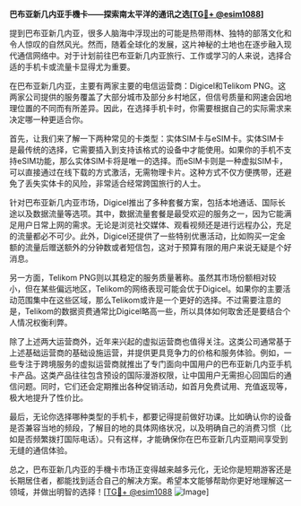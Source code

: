 **巴布亚新几内亚手機卡——探索南太平洋的通讯之选[[TG💪+ @esim1088](https://t.me/s/esim1088)]**

提到巴布亚新几内亚，很多人脑海中浮现出的可能是热带雨林、独特的部落文化和令人惊叹的自然风光。然而，随着全球化的发展，这片神秘的土地也在逐步融入现代通信网络中。对于计划前往巴布亚新几内亚旅行、工作或学习的人来说，选择合适的手机卡或流量卡显得尤为重要。

在巴布亚新几内亚，主要有两家主要的电信运营商：Digicel和Telikom PNG。这两家公司提供的服务覆盖了大部分城市及部分乡村地区，但信号质量和网速会因地理位置的不同而有所差异。因此，在选择手机卡时，你需要根据自己的实际需求来决定哪一种更适合你。

首先，让我们来了解一下两种常见的卡类型：实体SIM卡与eSIM卡。实体SIM卡是最传统的选择，它需要插入到支持该格式的设备中才能使用。如果你的手机不支持eSIM功能，那么实体SIM卡将是唯一的选择。而eSIM卡则是一种虚拟SIM卡，可以直接通过在线下载的方式激活，无需物理卡片。这种方式不仅方便携带，还避免了丢失实体卡的风险，非常适合经常跨国旅行的人士。

针对巴布亚新几内亚市场，Digicel推出了多种套餐方案，包括本地通话、国际长途以及数据流量等选项。其中，数据流量套餐是最受欢迎的服务之一，因为它能满足用户日常上网的需求。无论是浏览社交媒体、观看视频还是进行远程办公，充足的流量都必不可少。此外，Digicel还提供了一些特别优惠活动，比如购买一定金额的流量后赠送额外的分钟数或者短信包，这对于预算有限的用户来说无疑是个好消息。

另一方面，Telikom PNG则以其稳定的服务质量著称。虽然其市场份额相对较小，但在某些偏远地区，Telikom的网络表现可能会优于Digicel。如果你的主要活动范围集中在这些区域，那么Telikom或许是一个更好的选择。不过需要注意的是，Telikom的数据资费通常比Digicel略高一些，所以具体如何取舍还是要结合个人情况权衡利弊。

除了上述两大运营商外，近年来兴起的虚拟运营商也值得关注。这类公司通常基于上述基础运营商的基础设施运营，并提供更具竞争力的价格和服务体验。例如，一些专注于跨境服务的虚拟运营商就推出了专门面向中国用户的巴布亚新几内亚手机卡产品。这类产品往往包含预设的国际漫游权限，让中国用户无需担心回国后的通信问题。同时，它们还会定期推出各种促销活动，如首月免费试用、充值返现等，极大地提升了性价比。

最后，无论你选择哪种类型的手机卡，都要记得提前做好功课。比如确认你的设备是否兼容当地的频段，了解目的地的具体网络状况，以及明确自己的消费习惯（比如是否频繁拨打国际电话）。只有这样，才能确保你在巴布亚新几内亚期间享受到无缝的通信体验。

总之，巴布亚新几内亚的手機卡市场正变得越来越多元化，无论你是短期游客还是长期居住者，都能找到适合自己的解决方案。希望本文能够帮助你更好地理解这一领域，并做出明智的选择！[[TG💪+ @esim1088](https://t.me/s/esim1088) ![Image](https://i.postimg.cc/4NQfJmqS/Snipaste-2025-05-13-00-14-12.png)]